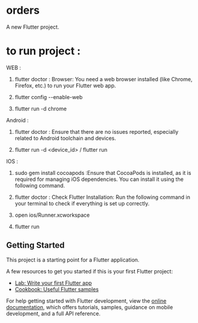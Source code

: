 # orders

A new Flutter project.


# to run project : 

WEB : 

1. flutter doctor : Browser: You need a web browser installed (like Chrome, Firefox, etc.) to run your Flutter web app.
 
2. flutter config --enable-web

3. flutter run -d chrome

Android : 

1. flutter doctor : Ensure that there are no issues reported, especially related to Android toolchain and devices.

2. flutter run -d <device_id> / flutter run

IOS : 

1. sudo gem install cocoapods :Ensure that CocoaPods is installed, as it is required for managing iOS dependencies. You can install it using the following command.

2. flutter doctor : Check Flutter Installation: Run the following command in your terminal to check if everything is set up correctly.

3. open ios/Runner.xcworkspace

4. flutter run



## Getting Started

This project is a starting point for a Flutter application.

A few resources to get you started if this is your first Flutter project:

- [Lab: Write your first Flutter app](https://docs.flutter.dev/get-started/codelab)
- [Cookbook: Useful Flutter samples](https://docs.flutter.dev/cookbook)

For help getting started with Flutter development, view the
[online documentation](https://docs.flutter.dev/), which offers tutorials,
samples, guidance on mobile development, and a full API reference.

